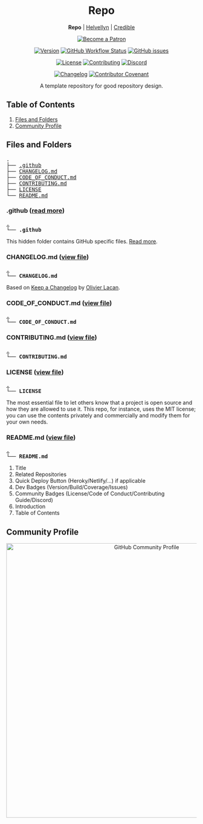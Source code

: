 <h1 id="repo" align="center">Repo</h1>

<p align="center"><strong>Repo</strong> | <a href="https://github.com/thombruce/helvellyn">Helvellyn</a> | <a href="https://github.com/thombruce/credible">Credible</a></p>

<p align="center"><a href="https://www.patreon.com/thombruce"><img src="https://c5.patreon.com/external/logo/become_a_patron_button.png" alt="Become a Patron"></a></p>

<p align="center"><a href="https://github.com/thombruce/repo/releases"><img alt="Version" src="https://img.shields.io/github/v/tag/thombruce/repo?label=version"></a>
<a href="https://github.com/thombruce/repo/actions"><img src="https://img.shields.io/github/workflow/status/thombruce/repo/CI?logo=github" alt="GitHub Workflow Status"></a>
<a href="https://github.com/thombruce/repo/issues"><img src="https://img.shields.io/github/issues-raw/thombruce/repo?logo=github" alt="GitHub issues"></a></p>

<p align="center"><a href="LICENSE"><img src="https://img.shields.io/badge/license-MIT-green.svg" alt="License"></a>
<a href="CONTRIBUTING.md"><img src="https://img.shields.io/badge/contributions-welcome-blue.svg" alt="Contributing"></a>
<a href="https://discord.gg/TeBygKr"><img src="https://img.shields.io/discord/697123984231366716?color=7289da&amp;label=chat&amp;logo=discord" alt="Discord"></a></p>

<p align="center"><a href="CHANGELOG.md"><img src="https://img.shields.io/badge/Keep%20a%20Changelog-v1.1.0%20adopted-red.svg" alt="Changelog"></a>
<a href="CODE_OF_CONDUCT.md"><img src="https://img.shields.io/badge/Contributor%20Covenant-v1.4%20adopted-ff69b4.svg" alt="Contributor Covenant"></a></p>

<p align="center">A template repository for good repository design.</p>

## Table of Contents

1. [Files and Folders](#files-and-folders)
2. [Community Profile](#community-profile)


## Files and Folders

<pre>
.
├── <a href="#github" title=".github">.github</a>
├── <a href="#changelogmd" title="CHANGELOG.md">CHANGELOG.md</a>
├── <a href="#code_of_conductmd" title="CODE_OF_CONDUCT.md">CODE_OF_CONDUCT.md</a>
├── <a href="#contributingmd" title="CONTRIBUTING.md">CONTRIBUTING.md</a>
├── <a href="#license" title="LICENSE">LICENSE</a>
└── <a href="#readmemd" title="README.md">README.md</a>
</pre>

### .github ([read more](.github/ABOUT.md#github))

<pre>
<a href="#files-and-folders" title="Files and Folders">.</a>
└── <strong>.github</strong>
</pre>

This hidden folder contains GitHub specific files. [Read more](.github/ABOUT.md#github).

### CHANGELOG.md ([view file](CHANGELOG.md))

<pre>
<a href="#files-and-folders" title="Files and Folders">.</a>
└── <strong>CHANGELOG.md</strong>
</pre>

Based on [Keep a Changelog](https://keepachangelog.com/en/1.0.0/) by [Olivier Lacan](https://github.com/olivierlacan).

### CODE_OF_CONDUCT.md ([view file](CODE_OF_CONDUCT.md))

<pre>
<a href="#files-and-folders" title="Files and Folders">.</a>
└── <strong>CODE_OF_CONDUCT.md</strong>
</pre>

### CONTRIBUTING.md ([view file](CONTRIBUTING.md))

<pre>
<a href="#files-and-folders" title="Files and Folders">.</a>
└── <strong>CONTRIBUTING.md</strong>
</pre>

### LICENSE ([view file](LICENSE))

<pre>
<a href="#files-and-folders" title="Files and Folders">.</a>
└── <strong>LICENSE</strong>
</pre>

The most essential file to let others know that a project is open source and how they are allowed to use it. This repo, for instance, uses the MIT license; you can use the contents privately and commercially and modify them for your own needs.

### README.md ([view file](README.md))

<pre>
<a href="#files-and-folders" title="Files and Folders">.</a>
└── <strong>README.md</strong>
</pre>

1. Title
2. Related Repositories
3. Quick Deploy Button (Heroky/Netlify/...) if applicable
4. Dev Badges (Version/Build/Coverage/Issues)
5. Community Badges (License/Code of Conduct/Contributing Guide/Discord)
6. Introduction
7. Table of Contents

## Community Profile

<p align="center"><a href="https://github.com/thombruce/repo/community"><img src="https://i.imgur.com/3X0HzD6.png" title="GitHub Community Profile" width="727" width="391" /></a></p>
